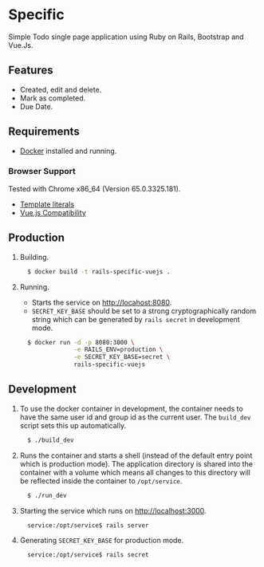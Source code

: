 # Specific

Simple Todo single page application using Ruby on Rails, Bootstrap and Vue.Js.

## Features

* Created, edit and delete.
* Mark as completed.
* Due Date.

## Requirements

* [Docker](https://www.docker.com/) installed and running.

### Browser Support

Tested with Chrome x86_64 (Version 65.0.3325.181).

* [Template literals](https://caniuse.com/#search=Template%20literals)
* [Vue.js Compatibility](https://vuejs.org/v2/guide/installation.html#Compatibility-Note)

## Production

1. Building.

      ```bash
        $ docker build -t rails-specific-vuejs .
      ```

1. Running.

      * Starts the service on [http://locahost:8080](http://locahost:8080).
      * ``SECRET_KEY_BASE`` should be set to a strong cryptographically random string which can be generated by ``rails secret`` in development mode.

      ```bash
        $ docker run -d -p 8080:3000 \
                     -e RAILS_ENV=production \
                     -e SECRET_KEY_BASE=secret \
                     rails-specific-vuejs
      ```

## Development

1. To use the docker container in development, the container needs to have the same user id and group id as the current user. The ``build_dev`` script sets this up automatically.

      ```bash
        $ ./build_dev
      ```

1. Runs the container and starts a shell (instead of the default entry point which is production mode). The application directory is shared into the container with a volume which means all changes to this directory will be reflected inside the container to ``/opt/service``.

      ```bash
        $ ./run_dev
      ```

1. Starting the service which runs on [http://localhost:3000](http://localhost:3000).

      ```bash
        service:/opt/service$ rails server
      ```

1. Generating ``SECRET_KEY_BASE`` for production mode.

      ```bash
        service:/opt/service$ rails secret
      ```
